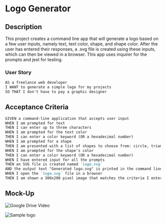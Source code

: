 # Logo Generator

## Description

This project creates a command line app that will generate a logo based on a few user inputs, namely text, text color, shape, and shape color. After the user has entered their responses, a .svg file is created using these inputs, which can then be viewed in a browser. This app uses inquirer for the prompts and jest for testing. 

### User Story

```md
AS a freelance web developer
I WANT to generate a simple logo for my projects
SO THAT I don't have to pay a graphic designer
```

## Acceptance Criteria

```md
GIVEN a command-line application that accepts user input
WHEN I am prompted for text
THEN I can enter up to three characters
WHEN I am prompted for the text color
THEN I can enter a color keyword (OR a hexadecimal number)
WHEN I am prompted for a shape
THEN I am presented with a list of shapes to choose from: circle, triangle, and square
WHEN I am prompted for the shape's color
THEN I can enter a color keyword (OR a hexadecimal number)
WHEN I have entered input for all the prompts
THEN an SVG file is created named `logo.svg`
AND the output text "Generated logo.svg" is printed in the command line
WHEN I open the `logo.svg` file in a browser
THEN I am shown a 300x200 pixel image that matches the criteria I entered
```

## Mock-Up

![Google Drive Video](https://drive.google.com/file/d/11SxcIcEoqqcvTIQ-KoBg1VL7vPQee9Ad/view)

![Sample logo](/Users/marilinlago/Desktop/bootcamp/weekly-challenges/logo-generator/examples/screenshotlogo.png)